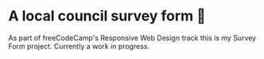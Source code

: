 # A local council survey form 📜

As part of freeCodeCamp's Responsive Web Design track this is my Survey Form project. Currently a work in progress.
